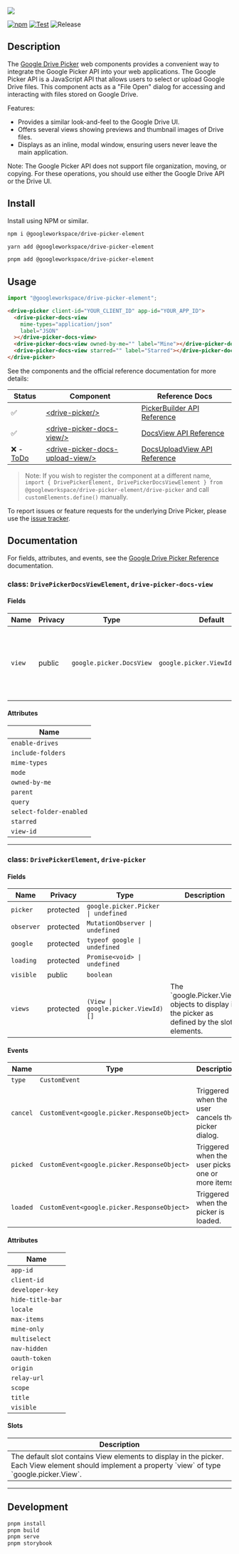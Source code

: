 ![](./docs/logo.jpg)

[![npm](https://img.shields.io/npm/v/@googleworkspace/drive-picker-element)](https://www.npmjs.com/package/@googleworkspace/drive-picker-element)
[![Test](https://github.com/googleworkspace/drive-picker-element/actions/workflows/test.yml/badge.svg)](https://github.com/googleworkspace/drive-picker-element/actions/workflows/test.yml)
![Release](https://github.com/googleworkspace/drive-picker-element/workflows/Release/badge.svg)

## Description

The [Google Drive Picker] web components provides a convenient way to integrate the Google Picker API into your web applications. The Google Picker API is a JavaScript API that allows users to select or upload Google Drive files. This component acts as a "File Open" dialog for accessing and interacting with files stored on Google Drive.

Features:

- Provides a similar look-and-feel to the Google Drive UI.
- Offers several views showing previews and thumbnail images of Drive files.
- Displays as an inline, modal window, ensuring users never leave the main application.

Note: The Google Picker API does not support file organization, moving, or copying. For these operations, you should use either the Google Drive API or the Drive UI.

## Install

Install using NPM or similar.

```sh
npm i @googleworkspace/drive-picker-element
```

```sh
yarn add @googleworkspace/drive-picker-element
```

```sh
pnpm add @googleworkspace/drive-picker-element
```

## Usage

```js
import "@googleworkspace/drive-picker-element";
```

```html
<drive-picker client-id="YOUR_CLIENT_ID" app-id="YOUR_APP_ID">
  <drive-picker-docs-view
    mime-types="application/json"
    label="JSON"
  ></drive-picker-docs-view>
  <drive-picker-docs-view owned-by-me="" label="Mine"></drive-picker-docs-view>
  <drive-picker-docs-view starred="" label="Starred"></drive-picker-docs-view>
</drive-picker>
```

See the components and the official reference documentation for more details:

| Status                                                                        | Component                                                     | Reference Docs                                                                                        |
| ----------------------------------------------------------------------------- | ------------------------------------------------------------- | ----------------------------------------------------------------------------------------------------- |
| ✅                                                                            | [\<drive-picker/\>](#drive-picker)                            | [PickerBuilder API Reference](https://developers.google.com/drive/picker/reference#picker-builder)    |
| ✅                                                                            | [\<drive-picker-docs-view/\>](#drive-picker-docs-view)        | [DocsView API Reference](https://developers.google.com/drive/picker/reference#docs-view)              |
| ❌ - [ToDo](https://github.com/googleworkspace/drive-picker-element/issues/4) | [\<drive-picker-docs-upload-view/\>](#drive-picker-docs-view) | [DocsUploadView API Reference](https://developers.google.com/drive/picker/reference#docs-upload-view) |

> Note: If you wish to register the component at a different name, `import { DrivePickerElement, DrivePickerDocsViewElement } from @googleworkspace/drive-picker-element/drive-picker` and call `customElements.define()` manually.

To report issues or feature requests for the underlying Drive Picker, please use the [issue tracker](https://developers.google.com/drive/picker/support#developer_product_feedback).

## Documentation

For fields, attributes, and events, see the [Google Drive Picker Reference] documentation.

<!-- START docs -->

### class: `DrivePickerDocsViewElement`, `drive-picker-docs-view`

#### Fields

| Name   | Privacy | Type                     | Default                         | Description                                                             |
| ------ | ------- | ------------------------ | ------------------------------- | ----------------------------------------------------------------------- |
| `view` | public  | `google.picker.DocsView` | `google.picker.ViewId.DocsView` | Gets the Google Drive Picker view based on the current property values. |

#### Attributes

| Name                    |
| ----------------------- |
| `enable-drives`         |
| `include-folders`       |
| `mime-types`            |
| `mode`                  |
| `owned-by-me`           |
| `parent`                |
| `query`                 |
| `select-folder-enabled` |
| `starred`               |
| `view-id`               |

<hr/>

### class: `DrivePickerElement`, `drive-picker`

#### Fields

| Name       | Privacy   | Type                                | Description                                                                                  |
| ---------- | --------- | ----------------------------------- | -------------------------------------------------------------------------------------------- |
| `picker`   | protected | `google.picker.Picker \| undefined` |                                                                                              |
| `observer` | protected | `MutationObserver \| undefined`     |                                                                                              |
| `google`   | protected | `typeof google \| undefined`        |                                                                                              |
| `loading`  | protected | `Promise<void> \| undefined`        |                                                                                              |
| `visible`  | public    | `boolean`                           |                                                                                              |
| `views`    | protected | `(View \| google.picker.ViewId)[]`  | The \`google.Picker.View\` objects to display in the picker as defined by the slot elements. |

#### Events

| Name     | Type                                        | Description                                        |
| -------- | ------------------------------------------- | -------------------------------------------------- |
| `type`   | `CustomEvent`                               |                                                    |
| `cancel` | `CustomEvent<google.picker.ResponseObject>` | Triggered when the user cancels the picker dialog. |
| `picked` | `CustomEvent<google.picker.ResponseObject>` | Triggered when the user picks one or more items.   |
| `loaded` | `CustomEvent<google.picker.ResponseObject>` | Triggered when the picker is loaded.               |

#### Attributes

| Name             |
| ---------------- |
| `app-id`         |
| `client-id`      |
| `developer-key`  |
| `hide-title-bar` |
| `locale`         |
| `max-items`      |
| `mine-only`      |
| `multiselect`    |
| `nav-hidden`     |
| `oauth-token`    |
| `origin`         |
| `relay-url`      |
| `scope`          |
| `title`          |
| `visible`        |

#### Slots

| Description                                                                                                                                              |
| -------------------------------------------------------------------------------------------------------------------------------------------------------- |
| The default slot contains View elements to display in the picker. Each View element should implement a property \`view\` of type \`google.picker.View\`. |

<hr/>

<!-- END docs -->

## Development

```sh
pnpm install
pnpm build
pnpm serve
pnpm storybook
```

[Google Drive Picker]: https://developers.google.com/drive/picker/guides/overview
[Google Drive Picker Reference]: https://developers.google.com/drive/picker/reference/picker
